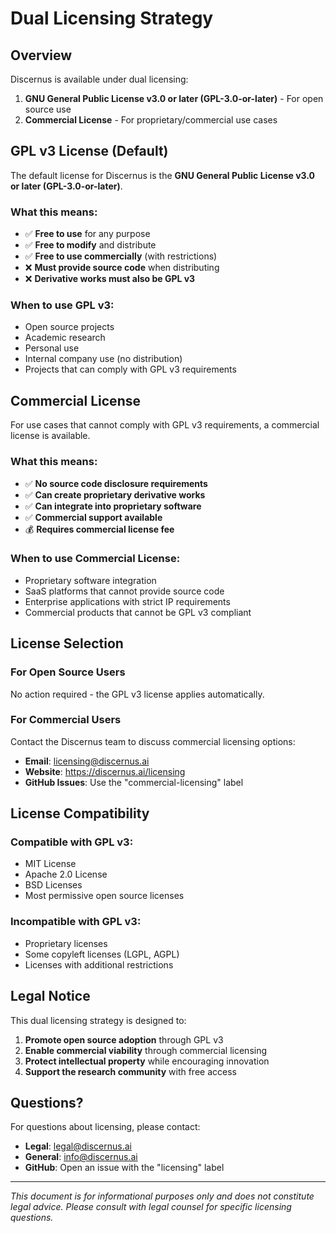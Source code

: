 # Dual Licensing Strategy

## Overview

Discernus is available under dual licensing:

1. **GNU General Public License v3.0 or later (GPL-3.0-or-later)** - For open source use
2. **Commercial License** - For proprietary/commercial use cases

## GPL v3 License (Default)

The default license for Discernus is the **GNU General Public License v3.0 or later (GPL-3.0-or-later)**.

### What this means:
- ✅ **Free to use** for any purpose
- ✅ **Free to modify** and distribute
- ✅ **Free to use commercially** (with restrictions)
- ❌ **Must provide source code** when distributing
- ❌ **Derivative works must also be GPL v3**

### When to use GPL v3:
- Open source projects
- Academic research
- Personal use
- Internal company use (no distribution)
- Projects that can comply with GPL v3 requirements

## Commercial License

For use cases that cannot comply with GPL v3 requirements, a commercial license is available.

### What this means:
- ✅ **No source code disclosure requirements**
- ✅ **Can create proprietary derivative works**
- ✅ **Can integrate into proprietary software**
- ✅ **Commercial support available**
- 💰 **Requires commercial license fee**

### When to use Commercial License:
- Proprietary software integration
- SaaS platforms that cannot provide source code
- Enterprise applications with strict IP requirements
- Commercial products that cannot be GPL v3 compliant

## License Selection

### For Open Source Users
No action required - the GPL v3 license applies automatically.

### For Commercial Users
Contact the Discernus team to discuss commercial licensing options:

- **Email**: licensing@discernus.ai
- **Website**: https://discernus.ai/licensing
- **GitHub Issues**: Use the "commercial-licensing" label

## License Compatibility

### Compatible with GPL v3:
- MIT License
- Apache 2.0 License
- BSD Licenses
- Most permissive open source licenses

### Incompatible with GPL v3:
- Proprietary licenses
- Some copyleft licenses (LGPL, AGPL)
- Licenses with additional restrictions

## Legal Notice

This dual licensing strategy is designed to:
1. **Promote open source adoption** through GPL v3
2. **Enable commercial viability** through commercial licensing
3. **Protect intellectual property** while encouraging innovation
4. **Support the research community** with free access

## Questions?

For questions about licensing, please contact:
- **Legal**: legal@discernus.ai
- **General**: info@discernus.ai
- **GitHub**: Open an issue with the "licensing" label

---

*This document is for informational purposes only and does not constitute legal advice. Please consult with legal counsel for specific licensing questions.*
